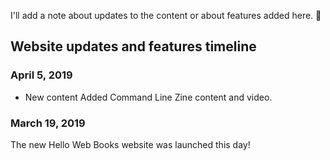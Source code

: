 I'll add a note about updates to the content or about features added here. 🎉

## Website updates and features timeline

### April 5, 2019

* <span class="badge badge-content">New content</span> Added Command Line Zine content and video.

### March 19, 2019

The new Hello Web Books website was launched this day!
